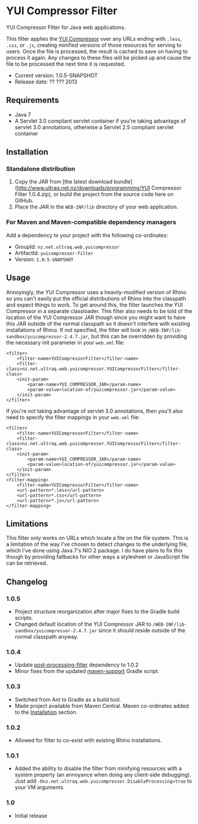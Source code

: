 
YUI Compressor Filter
=====================

YUI Compressor Filter for Java web applications.

This filter applies the [YUI Compressor](http://developer.yahoo.com/yui/compressor/)
over any URLs ending with `.less`, `.css`, or `.js`, creating minified versions
of those resources for serving to users.  Once the file is processed, the result
is cached to save on having to process it again.  Any changes to these files
will be picked up and cause the file to be processed the next time it is
requested.

 - Current version: 1.0.5-SNAPSHOT
 - Release date: ?? ??? 2013


Requirements
------------

 - Java 7
 - A Servlet 3.0 compliant servlet container if you're taking advantage of
   servlet 3.0 annotations, otherwise a Servlet 2.5 compliant servlet container


Installation
------------

### Standalone distribution
1. Copy the JAR from [the latest download bundle](http://www.ultraq.net.nz/downloads/programming/YUI Compressor Filter 1.0.4.zip),
   or build the project from the source code here on GitHub.
2. Place the JAR in the `WEB-INF/lib` directory of your web application.

### For Maven and Maven-compatible dependency managers
Add a dependency to your project with the following co-ordinates:

 - GroupId: `nz.net.ultraq.web.yuicompressor`
 - ArtifactId: `yuicompressor-filter`
 - Version: `1.0.5-SNAPSHOT`


Usage
-----

Annoyingly, the YUI Compressor uses a heavily-modified version of Rhino so you
can't easily put the official distributions of Rhino into the classpath and
expect things to work.  To get around this, the filter launches the YUI
Compressor in a separate classloader.  This filter also needs to be told of the
location of the YUI Compressor JAR though since you might want to have this JAR
outside of the normal classpath so it doesn't interfere with existing
installations of Rhino.  If not specified, the filter will look in `/WEB-INF/lib-sandbox/yuicompressor-2.4.7.jar`,
but this can be overridden by providing the necessary init parameter in your `web.xml`
file:

	<filter>
		<filter-name>YUICompressorFilter</filter-name>
		<filter-class>nz.net.ultraq.web.yuicompressor.YUICompressorFilter</filter-class>
		<init-param>
			<param-name>YUI_COMPRESSOR_JAR</param-name>
			<param-value>location-of/yuicompressor.jar</param-value>
		</init-param>
	</filter>

If you're _not_ taking advantage of servlet 3.0 annotations, then you'll also
need to specify the filter mappings in your `web.xml` file:

	<filter>
		<filter-name>YUICompressorFilter</filter-name>
		<filter-class>nz.net.ultraq.web.yuicompressor.YUICompressorFilter</filter-class>
		<init-param>
			<param-name>YUI_COMPRESSOR_JAR</param-name>
			<param-value>location-of/yuicompressor.jar</param-value>
		</init-param>
	</filter>
	<filter-mapping>
		<filter-name>YUICompressorFilter</filter-name>
		<url-pattern>*.less</url-pattern>
		<url-pattern>*.css</url-pattern>
		<url-pattern>*.js</url-pattern>
	</filter-mapping>


Limitations
-----------

This filter only works on URLs which locate a file on the file system.  This is
a limitation of the way I've chosen to detect changes to the underlying file,
which I've done using Java 7's NIO 2 package.  I do have plans to fix this
though by providing fallbacks for other ways a stylesheet or JavaScript file can
be retrieved.


Changelog
---------

### 1.0.5
 - Project structure reorganization after major fixes to the Gradle build
   scripts.
 - Changed default location of the YUI Compressor JAR to `/WEB-INF/lib-sandbox/yuicompressor-2.4.7.jar`
   since it should reside outside of the normal classpath anyway.

### 1.0.4
 - Update [post-processing-filter](https://github.com/ultraq/post-processing-filter)
   dependency to 1.0.2
 - Minor fixes from the updated [maven-support](https://github.com/ultraq/gradle-support)
   Gradle script.

### 1.0.3
 - Switched from Ant to Gradle as a build tool.
 - Made project available from Maven Central.  Maven co-ordinates added to the
   [Installation](#installation) section.

### 1.0.2
 - Allowed for filter to co-exist with existing Rhino installations.

### 1.0.1
 - Added the ability to disable the filter from minifying resources with a
   system property (an annoyance when doing any client-side debugging).  Just
   add `-Dnz.net.ultraq.web.yuicompressor.DisableProcessing=true` to your VM
   arguments.

### 1.0
 - Initial release
